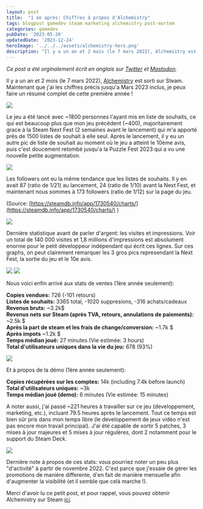 ```yaml
---
layout: post
title:  "1 an après: Chiffres à propos d'Alchemistry"
tags: blogpost gamedev steam marketing alchemistry post-mortem
categories: gamedev
pubDate: '2023-05-20'
updatedDate: '2023-12-24'
heroImage: '../../../assets/alchemistry-hero.png'
description: "Il y a un an et 2 mois (le 7 mars 2022), Alchemistry est sorti sur Steam. Maintenant que j'ai les chiffres précis jusqu'a Mars 2023 inclus, je peux faire un résumé complet de cette première année !"
---
```


*Ce post a été orginalement écrit en anglais sur [Twitter](https://twitter.com/DysnomiaStudio/status/1655492420803371010) et [Mastodon](https://mastodon.gamedev.place/@Elanis/110332183413305320).*

Il y a un an et 2 mois (le 7 mars 2022), [Alchemistry](https://store.steampowered.com/app/1730540/Alchemistry/) est sorti sur Steam. Maintenant que j'ai les chiffres précis jusqu'a Mars 2023 inclus, je peux faire un résumé complet de cette première année !


![](/assets/img/2023-05-20_gameplay.gif)

Le jeu a été lancé avec ~1800 personnes l'ayant mis en liste de souhaits, ce qui est beaucoup plus que mon jeu précédent (~400), majoritairement grace à la Steam Next Fest (2 semaines avant le lancement) qui m'a apporté près de 1500 listes de souhait à elle seul. Après le lancement, il y eu un autre pic de liste de souhait au moment où le jeu a atteint le 10ème avis, puis c'est doucement retombé jusqu'a la Puzzle Fest 2023 qui a vu une nouvelle petite augmentation. 

![](/assets/img/2023-05-20_wishlists.webp)

Les followers ont eu la même tendance que les listes de souhaits. Il y en avait 87 (ratio de 1/21) au lancement, 24 (ratio de 1/10) avant la Next Fest, et maintenant nous sommes à 173 followers (ratio de 1/12) sur la page du jeu.

(Source: [https://steamdb.info/app/1730540/charts/](https://steamdb.info/app/1730540/charts/) )

![](/assets/img/2023-05-20_followers.webp)

Dernière statistique avant de parler d'argent: les visites et impressions. Voir un total de 140 000 visites et 1,8 millions d'impressions est absolument enorme pour le petit développeur indépendant qui écrit ces lignes. Sur ces graphs, on peut clairement remarquer les 3 gros pics represendant la Next Fest, la sortie du jeu et le 10e avis.

![](/assets/img/2023-05-20_visits.webp)
![](/assets/img/2023-05-20_impressions.webp)

Nous voici enfin arrivé aux stats de ventes (1ère année seulement):  

**Copies vendues:** 726 (-101 retours)  
**Listes de souhaits:** 3365 total, -1020 suppresions, -316 achats/cadeaux  
**Revenus bruts:** ~3.2k$  
**Revenus nets sur Steam (après TVA, retours, annulations de paiements):** ~2.5k $  
**Après la part de steam et les frais de change/conversion:** ~1.7k $  
**Après impots** ~1.2k $  
**Temps médian joué:** 27 minutes (Vie estimée: 3 hours)  
**Total d'utilisateurs uniques dans la vie du jeu:** 678 (93%)  

![](/assets/img/2023-05-20_sold.webp)

Et à propos de la démo (1ère année seulement):  

**Copies récupérées sur les comptes:** 14k (including 7.4k before launch)  
**Total d'utilisateurs uniques:** ~3k  
**Temps médian joué (demo):** 6 minutes (Vie estimée: 15 minutes)  

A noter aussi, j'ai passé ~221 heures à travailler sur ce jeu (developpement, marketing, etc.), incluant 79.5 heures après le lancement. Tout ce temps est bien sûr pris dans mon temps libre (le developpement de jeux vidéo n'est pas encore mon travail principal). J'ai été capable de sortir 5 patches, 3 mises à jour majeures et 5 mises à jour régulères, dont 2 notamment pour le support du Steam Deck.


![](/assets/img/2023-05-20_time_spent.webp)

Dernière note à propos de ces stats: vous pourriez noter un peu plus "d'activité" à partir de novembre 2022. C'est parce que j'essaie de gérer les promotions de manière differente, d'en fait de manière mensuelle afin d'augmenter la visibilité (et il semble que celà marche !).

Merci d'avoir lu ce petit post, et pour rappel, vous pouvez obtenir Alchemistry sur Steam [ici](https://store.steampowered.com/app/1730540/Alchemistry/).
